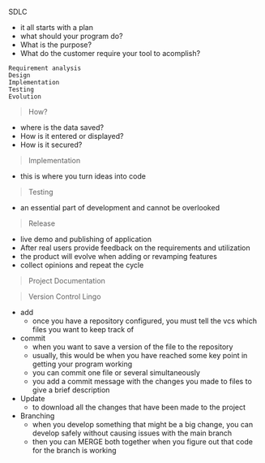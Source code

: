 SDLC

- it all starts with a plan
- what should your program do?
- What is the purpose?
- What do the customer require your tool to acomplish?
```
Requirement analysis
Design
Implementation
Testing
Evolution
```

> How?
- where is the data saved?
- How is it entered or displayed?
- How is it secured?

> Implementation
- this is where you turn ideas into code

> Testing
- an essential part of development and cannot be overlooked

> Release
- live demo and publishing of application
- After real users provide feedback on the requirements and utilization
- the product will evolve when adding or revamping features
- collect opinions and repeat the cycle

> Project Documentation

> Version Control Lingo
- add
  - once you have a repository configured, you must tell the vcs which files you want to keep track of
- commit
  - when you want to save a version of the file to the repository
  - usually, this would be when you have reached some key point in getting your program working
  - you can commit one file or several simultaneously
  - you add a commit message with the changes you made to files to give a brief description
- Update
  - to download all the changes that have been made to the project
- Branching
  - when you develop something that might be a big change, you can develop safely without causing issues with the main branch
  - then you can MERGE both together when you figure out that code for the branch is working 
  
